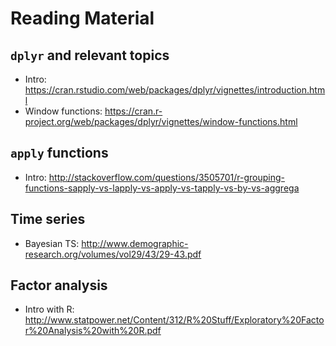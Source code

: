 # Reading Material

## ```dplyr``` and relevant topics

- Intro: https://cran.rstudio.com/web/packages/dplyr/vignettes/introduction.html
- Window functions: https://cran.r-project.org/web/packages/dplyr/vignettes/window-functions.html

## ```apply``` functions

- Intro: http://stackoverflow.com/questions/3505701/r-grouping-functions-sapply-vs-lapply-vs-apply-vs-tapply-vs-by-vs-aggrega

## Time series

- Bayesian TS: http://www.demographic-research.org/volumes/vol29/43/29-43.pdf

## Factor analysis

- Intro with R: http://www.statpower.net/Content/312/R%20Stuff/Exploratory%20Factor%20Analysis%20with%20R.pdf

